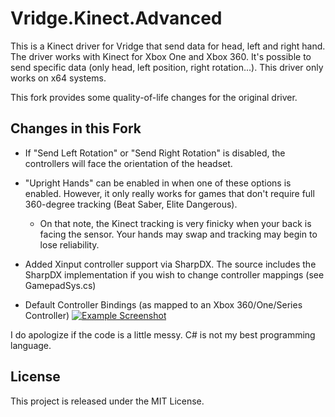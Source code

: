 # Vridge.Kinect.Advanced

This is a Kinect driver for Vridge that send data for head, left and right hand. The driver works with Kinect for Xbox One and Xbox 360.
It's possible to send specific data (only head, left position, right rotation...). This driver only works on x64 systems.

This fork provides some quality-of-life changes for the original driver.

## Changes in this Fork
* If "Send Left Rotation" or "Send Right Rotation" is disabled, the controllers will face the orientation of the headset.

* "Upright Hands" can be enabled in when one of these options is enabled. However, it only really works for games that don't require full 360-degree tracking (Beat Saber, Elite Dangerous).
    * On that note, the Kinect tracking is very finicky when your back is facing the sensor. Your hands may swap and tracking may begin to lose reliability.

* Added Xinput controller support via SharpDX. The source includes the SharpDX implementation if you wish to change controller mappings (see GamepadSys.cs)

* Default Controller Bindings (as mapped to an Xbox 360/One/Series Controller) <a target="_blank" rel="noopener noreferrer" href="/thesquidguy78/Vridge.Kinect/blob/master/mapping.png"><img src="/thesquidguy78/Vridge.Kinect/raw/master/mapping.png" alt="Example Screenshot" style="max-width:100%;"></a>

I do apologize if the code is a little messy. C# is not my best programming language.

## License
This project is released under the MIT License.
